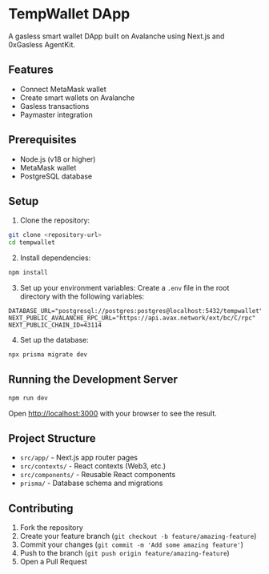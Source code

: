 # TempWallet DApp

A gasless smart wallet DApp built on Avalanche using Next.js and 0xGasless AgentKit.

## Features

- Connect MetaMask wallet
- Create smart wallets on Avalanche
- Gasless transactions
- Paymaster integration

## Prerequisites

- Node.js (v18 or higher)
- MetaMask wallet
- PostgreSQL database

## Setup

1. Clone the repository:
```bash
git clone <repository-url>
cd tempwallet
```

2. Install dependencies:
```bash
npm install
```

3. Set up your environment variables:
Create a `.env` file in the root directory with the following variables:
```
DATABASE_URL="postgresql://postgres:postgres@localhost:5432/tempwallet"
NEXT_PUBLIC_AVALANCHE_RPC_URL="https://api.avax.network/ext/bc/C/rpc"
NEXT_PUBLIC_CHAIN_ID=43114
```

4. Set up the database:
```bash
npx prisma migrate dev
```

## Running the Development Server

```bash
npm run dev
```

Open [http://localhost:3000](http://localhost:3000) with your browser to see the result.

## Project Structure

- `src/app/` - Next.js app router pages
- `src/contexts/` - React contexts (Web3, etc.)
- `src/components/` - Reusable React components
- `prisma/` - Database schema and migrations

## Contributing

1. Fork the repository
2. Create your feature branch (`git checkout -b feature/amazing-feature`)
3. Commit your changes (`git commit -m 'Add some amazing feature'`)
4. Push to the branch (`git push origin feature/amazing-feature`)
5. Open a Pull Request
